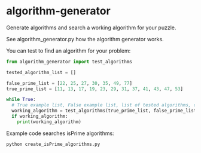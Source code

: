 # algorithm-generator
Generate algorithms and search a working algorithm for your puzzle.

See algorithm_generator.py how the algorithm generator works.

You can test to find an algorithm for your problem:

```python
from algorithm_generator import test_algorithms

tested_algorithm_list = []

false_prime_list = [22, 25, 27, 30, 35, 49, 77]
true_prime_list = [11, 13, 17, 19, 23, 29, 31, 37, 41, 43, 47, 53]

while True:
  # True example list, False example list, list of tested algorithms, complexity (how many AND/OR parts)
  working_algorithm = test_algorithms(true_prime_list, false_prime_list, tested_algorithm_list, complexity=2)
  if working_algorithm:
    print(working_algorithm)
```

Example code searches isPrime algorithms:

```sh
python create_isPrime_algorithms.py
```
